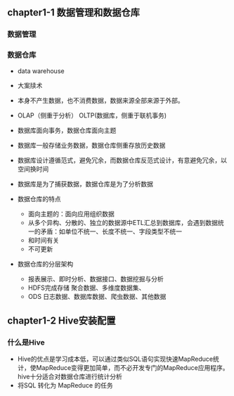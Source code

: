 

## chapter1-1 数据管理和数据仓库

### 数据管理



### 数据仓库
* data warehouse
* 大案牍术
* 本身不产生数据，也不消费数据，数据来源全部来源于外部。
* OLAP（侧重于分析）  OLTP(数据库，侧重于联机事务)
* 数据库面向事务，数据仓库面向主题
* 数据库一般存储业务数据，数据仓库侧重存放历史数据
* 数据库设计遵循范式，避免冗余，而数据仓库反范式设计，有意避免冗余，以空间换时间
* 数据库是为了捕获数据，数据仓库是为了分析数据

* 数据仓库的特点
    * 面向主题的：面向应用组织数据
    * 从多个异构、分散的、独立的数据源中ETL汇总到数据库，会遇到数据统一的矛盾：如单位不统一、长度不统一、字段类型不统一
    * 和时间有关
    * 不可更新
* 数据仓库的分层架构
    * 报表展示、即时分析、数据接口、数据挖掘与分析
    * HDFS完成存储 聚合数据、多维度数据集、
    * ODS 日志数据、数据库数据、爬虫数据、其他数据


## chapter1-2 Hive安装配置
### 什么是Hive
* Hive的优点是学习成本低，可以通过类似SQL语句实现快速MapReduce统计，使MapReduce变得更加简单，而不必开发专门的MapReduce应用程序。hive十分适合对数据仓库进行统计分析
* 将SQL 转化为 MapReduce 的任务
